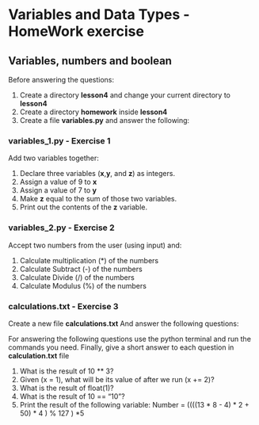 # Variables and Data Types - HomeWork exercise 

## Variables, numbers and boolean 

Before answering the questions:
1. Create a directory **lesson4** and change your current directory to **lesson4**
2. Create a directory  **homework** inside **lesson4**
3. Create a file  **variables.py** and answer the following:

### variables_1.py - Exercise 1
Add two variables together:
1. Declare three variables (**x**,**y**, and **z**) as integers.
2. Assign a value of 9 to **x**
3. Assign a value of 7 to **y**
4. Make **z** equal to the sum of those two variables. 
5. Print out the contents of the **z** variable.


### variables_2.py - Exercise 2
Accept two numbers from the user (using input) and:
1. Calculate multiplication (*) of the numbers
2. Calculate Subtract (-) of the numbers
3. Calculate Divide (/) of the numbers
4. Calculate Modulus (%) of the numbers


### calculations.txt - Exercise 3
Create a new file **calculations.txt** And answer the following questions:

For answering the following questions use the python terminal and run the commands you need.
Finally, give a short answer to each question in **calculation.txt** file 

1. What is the result of 10 ** 3?
2. Given (x = 1), what will be its value of after we run (x += 2)?
3. What is the result of float(1)?
4. What is the result of 10 == “10”?
5. Print the result of the following variable: 
   Number = ((((13 * 8 - 4) * 2 + 50) * 4 ) % 127 ) *5     
 
 

